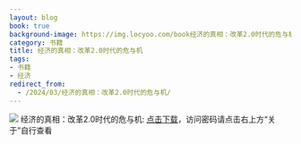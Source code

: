 ```yaml
---
layout: blog
book: true
background-image: https://img.locyoo.com/book经济的真相：改革2.0时代的危与机.jpg
category: 书籍
title: 经济的真相：改革2.0时代的危与机
tags:
- 书籍
- 经济
redirect_from:
  - /2024/03/经济的真相：改革2.0时代的危与机/
---
```

![](https://img.locyoo.com/book经济的真相：改革2.0时代的危与机.jpg)
经济的真相：改革2.0时代的危与机: <a name = "ref1" href="https://url18.ctfile.com/f/50983618-1350064985-c94a79?p=3619">点击下载</a>，访问密码请点击右上方“关于”自行查看